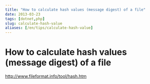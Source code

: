```yaml
---
title: "How to calculate hash values (message digest) of a file"
date: 2013-03-23
tags: [dotnet,php]
slug: calculate-hash-value
aliases: [/en/tips/calculate-hash-value]
---
```

# How to calculate hash values (message digest) of a file

http://www.fileformat.info/tool/hash.htm


